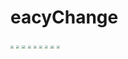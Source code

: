 # eacyChange

<img src="https://user-images.githubusercontent.com/63062575/153717960-206ce128-e8b6-40a7-9507-cefe7d0014f6.jpg" style="zoom:33%;" />
<img src="https://user-images.githubusercontent.com/63062575/153717965-c7fb1e37-0b5f-4ed7-b969-683d3ac8649c.jpg"  style="zoom:33%;" />

<img src="https://user-images.githubusercontent.com/63062575/153717969-88a3cf3c-312a-4626-9b4d-2eb8b1761caf.jpg"  style="zoom:33%;" />

<img src="https://user-images.githubusercontent.com/63062575/153717973-344b6bcd-0de0-46ee-ba7f-641d458617e4.jpg"  style="zoom:33%;" />

<img src="https://user-images.githubusercontent.com/63062575/153717976-980af013-423d-4dca-af67-69634e8be681.jpg"  style="zoom:33%;" />

<img src="https://user-images.githubusercontent.com/63062575/153717981-ca31b313-f2d8-4424-8217-720f25842d71.jpg"  style="zoom:33%;" />
<img src="https://user-images.githubusercontent.com/63062575/153717982-95d3f090-2cc5-4270-b181-adf58c582f88.jpg"  style="zoom:33%;" />

<img src="https://user-images.githubusercontent.com/63062575/153717988-ddc4734c-c076-470e-a6bc-b37d1e653742.jpg"  style="zoom:33%;" />
<img src="https://user-images.githubusercontent.com/63062575/153717996-9c812642-7252-4261-b411-70b6d6201118.jpg"  style="zoom:33%;" />
